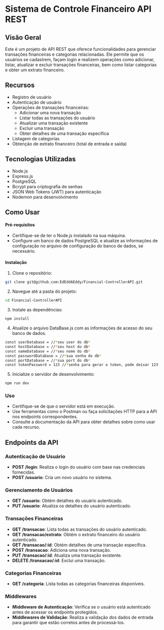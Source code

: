 # Sistema de Controle Financeiro API REST


## Visão Geral

Este é um projeto de API REST que oferece funcionalidades para gerenciar transações financeiras e categorias relacionadas. Ele permite que os usuários se cadastrem, façam login e realizem operações como adicionar, listar, atualizar e excluir transações financeiras, bem como listar categorias e obter um extrato financeiro.

## Recursos 
- Registro de usuário
- Autenticação de usuário
- Operações de transações financeiras:
   - Adicionar uma nova transação
   - Listar todas as transações do usuário
   - Atualizar uma transação existente
   - Excluir uma transação
   - Obter detalhes de uma transação específica
- Listagem de categorias
- Obtenção de extrato financeiro (total de entrada e saída)

##  Tecnologias Utilizadas
- Node.js
- Express.js
- PostgreSQL
- Bcrypt para criptografia de senhas
- JSON Web Tokens (JWT) para autenticação
- Nodemon para desenvolvimento

## Como Usar
#### Pré-requisitos
- Certifique-se de ter o Node.js instalado na sua máquina.
- Configure um banco de dados PostgreSQL e atualize as informações de configuração no arquivo de configuração do banco de dados, se necessário.
#### Instalação
1. Clone o repositório:
```bash
git clone git@github.com:EdEddAEddy/Financial-ControllerAPI.git
```

2. Navegue até a pasta do projeto:
```bash
cd Financial-ControllerAPI
```
3. Instale as dependências:
```bash
npm install
```

4. Atualize o arquivo DataBase.js com as informações de acesso do seu banco de dados.
```bash
const userDatabase = //*seu user do db*
const hostDatabase = //*seu host do db*
const nameDatabase = //*seu nome do db*
const passwordDatabase = //*sua senha do db*
const portDatabase = //*sua port do db*
const tokenPassword = 123 //*senha para gerar o token, pode deixar 123* 
```

5. Inicialize o servidor de desenvolvimento:
```bash
npm run dev
```

### Uso
- Certifique-se de que o servidor está em execução.
- Use ferramentas como o Postman ou faça solicitações HTTP para a API nos endpoints correspondentes.
- Consulte a documentação da API para obter detalhes sobre como usar cada recurso.

## Endpoints da API

### Autenticação de Usuário

- **POST /login**: Realiza o login do usuário com base nas credenciais fornecidas.
- **POST /usuario**: Cria um novo usuário no sistema.

### Gerenciamento de Usuários

- **GET /usuario**: Obtém detalhes do usuário autenticado.
- **PUT /usuario**: Atualiza os detalhes do usuário autenticado.

### Transações Financeiras

- **GET /transacao**: Lista todas as transações do usuário autenticado.
- **GET /transacao/extrato**: Obtém o extrato financeiro do usuário autenticado.
- **GET /transacao/:id**: Obtém detalhes de uma transação específica.
- **POST /transacao**: Adiciona uma nova transação.
- **PUT /transacao/:id**: Atualiza uma transação existente.
- **DELETE /transacao/:id**: Exclui uma transação.

### Categorias Financeiras

- **GET /categoria**: Lista todas as categorias financeiras disponíveis.

### Middlewares

- **Middleware de Autenticação**: Verifica se o usuário está autenticado antes de acessar os endpoints protegidos.
- **Middlewares de Validação**: Realiza a validação dos dados de entrada para garantir que estão corretos antes de processá-los.
